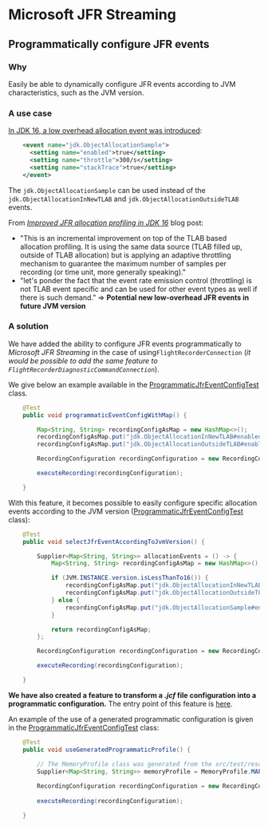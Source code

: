 # Microsoft JFR Streaming

## Programmatically configure JFR events

### Why
Easily be able to dynamically configure JFR events according to JVM characteristics, such as the JVM version.

### A use case

[In JDK 16, a low overhead allocation event was introduced](https://bugs.openjdk.java.net/browse/JDK-8257602):
```xml
    <event name="jdk.ObjectAllocationSample">
      <setting name="enabled">true</setting>
      <setting name="throttle">300/s</setting>
      <setting name="stackTrace">true</setting>
    </event>
```

The ```jdk.ObjectAllocationSample``` can be used instead of the ```jdk.ObjectAllocationInNewTLAB``` and ```jdk.ObjectAllocationOutsideTLAB``` events.


From  [_Improved JFR allocation profiling in JDK 16_](https://withent.blogspot.com/2021/01/improved-jfr-allocation-profiling-in.html)  blog post: 
* "This is an incremental improvement on top of the TLAB based allocation profiling. It is using the same data source (TLAB filled up, outside of TLAB allocation) but is applying an adaptive throttling mechanism to guarantee the maximum number of samples per recording (or time unit, more generally speaking)."
* "let's ponder the fact that the event rate emission control (throttling) is not TLAB event specific and can be used for other event types as well if there is such demand."
=> **Potential new low-overhead JFR events in future JVM version**

### A solution

We have added the ability to configure JFR events programmatically to _Microsoft JFR Streaming_ in the case of using```FlightRecorderConnection``` (_it would be possible to add the same feature to ```FlightRecorderDiagnosticCommandConnection```_).

We give below an example available in the [ProgrammaticJfrEventConfigTest](src/test/java/com/microsoft/jfr/ProgrammaticJfrEventConfigTest.java) class.
```java
    @Test
    public void programmaticEventConfigWithMap() {

        Map<String, String> recordingConfigAsMap = new HashMap<>();
        recordingConfigAsMap.put("jdk.ObjectAllocationInNewTLAB#enabled", "true");
        recordingConfigAsMap.put("jdk.ObjectAllocationOutsideTLAB#enabled", "true");

        RecordingConfiguration recordingConfiguration = new RecordingConfiguration.MapConfiguration(recordingConfigAsMap);

        executeRecording(recordingConfiguration);

    }
```

With this feature, it becomes possible to easily configure specific allocation events according to the JVM version ([ProgrammaticJfrEventConfigTest](src/test/java/com/microsoft/jfr/ProgrammaticJfrEventConfigTest.java) class):

```java
    @Test
    public void selectJfrEventAccordingToJvmVersion() {

        Supplier<Map<String, String>> allocationEvents = () -> {
            Map<String, String> recordingConfigAsMap = new HashMap<>();

            if (JVM.INSTANCE.version.isLessThanTo16()) {
                recordingConfigAsMap.put("jdk.ObjectAllocationInNewTLAB#enabled", "true");
                recordingConfigAsMap.put("jdk.ObjectAllocationOutsideTLAB#enabled", "true");
            } else {
                recordingConfigAsMap.put("jdk.ObjectAllocationSample#enabled", "true");
            }

            return recordingConfigAsMap;
        };

        RecordingConfiguration recordingConfiguration = new RecordingConfiguration.MapConfiguration(allocationEvents);

        executeRecording(recordingConfiguration);

    }
``` 

**We have also created a feature to transform a _.jcf_ file configuration into a programmatic configuration.** The entry point of this feature is [here](src/main/java/com/microsoft/jfr/generation/JfcToJava.java).

An example of the use of a generated programmatic configuration is given in the [ProgrammaticJfrEventConfigTest](src/test/java/com/microsoft/jfr/ProgrammaticJfrEventConfigTest.java) class:
```java
    @Test
    public void useGeneratedProgrammaticProfile() {

        // The MemoryProfile class was generated from the src/test/resources/reduced-memory-profile.jfc file with the help of the JfcToJava class
        Supplier<Map<String, String>> memoryProfile = MemoryProfile.MAP_SUPPLIER;
        
        RecordingConfiguration recordingConfiguration = new RecordingConfiguration.MapConfiguration(memoryProfile);
        
        executeRecording(recordingConfiguration);

    }
```
